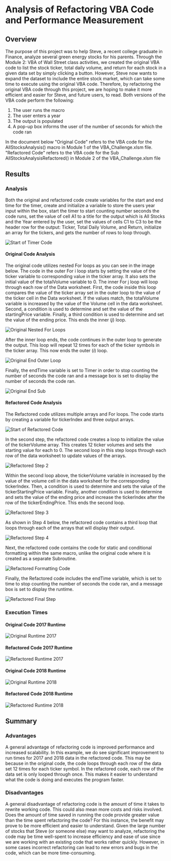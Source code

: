 # Analysis of Refactoring VBA Code and Performance Measurement

## Overview
The purpose of this project was to help Steve, a recent college graduate in Finance, analyze several green energy stocks for his parents. Through the Module 2: VBA of Wall Street class activities, we created the original VBA code to list the stock ticker, total daily volume, and return for each stock in a given data set by simply clicking a button. However, Steve now wants to expand the dataset to include the entire stock market, which can take some time to execute using the original VBA code. Therefore, by refactoring the original VBA code through this project, we are hoping to make it more efficient and easier for Steve, and future users, to read. Both versions of the VBA code perform the following: 
1.	The user runs the macro 
2.	The user enters a year 
3.	The output is populated 
4.	A pop-up box informs the user of the number of seconds for which the code ran

In the document below "Original Code" refers to the VBA code for the AllStocksAnalysis() macro in Module 1 of the VBA_Challenge.xlsm file. "Refactored Code" refers to the VBA code for the Sub AllStocksAnalysisRefactored() in Module 2 of the VBA_Challenge.xlsm file

## Results 

### Analysis

Both the original and refactored code create variables for the start and end time for the timer, create and initialize a variable to store the users year input within the box, start the timer to start counting number seconds the code runs, set the value of cell A1 to a title for the output which is All Stocks and the Year entered by the user, set the values of cells C1 to C3 to be the header row for the output: Ticker, Total Daily Volume, and Return, initialize an array for the tickers, and gets the number of rows to loop through. 

![Start of Timer Code](resources/start_of_timer_code.png)

#### Original Code Analysis

The original code utilizes nested For loops as you can see in the image below. The code in the outer For i loop starts by setting the value of the ticker variable to corresponding value in the ticker array. It also sets the initial value of the totalVolume variable to 0. The inner For j loop will loop through each row of the Data worksheet. First, the code inside this loop compares the value of the ticker array set in the outer loop to the value of the ticker cell in the Data worksheet. If the values match, the totalVolume variable is increased by the value of the Volume cell in the data worksheet. Second, a condition is used to determine and set the value of the startingPrice variable. Finally, a third condition is used to determine and set the value of the ending price. This ends the inner (*j*) loop. 

![Original Nested For Loops](resources/Original_Nested_For_Loops.png)

After the inner loop ends, the code continues in the outer loop to generate the output. This loop will repeat 12 times for each of the ticker symbols in the ticker array. This now ends the outer (*i*) loop.

![Original End Outer Loop](resources/Original_End_Outer_Loop.png)

Finally, the endTime variable is set to Timer in order to stop counting the number of seconds the code ran and a message box is set to display the number of seconds the code ran.   

![Original End Sub](resources/Original_End_Sub.png)


#### Refactored Code Analysis

The Refactored code utilizes multiple arrays and For loops. The code starts by creating a variable for tickerIndex and three output arrays. 

![Start of Refactored Code](resources/Start_of_Refactored_Code.png)

In the second step, the refactored code creates a loop to initialize the value of the tickerVolume array. This creates 12 ticker volumes and sets the starting value for each to 0. The second loop in this step loops through each row of the data worksheet to update values of the arrays. 

![Refactored Step 2](resources/Refactored_Step_2.png)

Within the second loop above, the tickerVolume variable in increased by the value of the volume cell in the data worksheet for the corresponding tickerIndex.  Then, a condition is used to determine and sets the value of the tickerStartingPrice variable. Finally, another condition is used to determine and sets the value of the ending price and increase the tickerIndex after the row of the tickerEndingPrice. This ends the second loop. 

![Refactored Step 3](resources/Refactored_Step_3.png)

As shown in Step 4 below, the refactored code contains a third loop that loops through each of the arrays that will display their output. 

![Refactored Step 4](resources/Refactored_Step_4.png)

Next, the refactored code contains the code for static and conditional formatting within the same macro, unlike the original code where it is created as a separate Subroutine.

![Refactored Formatting Code](resources/Refactored_Formatting_Code.png)

Finally, the Refactored code includes the endTime variable, which is set to time to stop counting the number of seconds the code ran, and a message box is set to display the runtime.
 
![Refactored Final Step](resources/Refactored_Final_Step.png)

### Execution Times

#### Original Code 2017 Runtime
![Original Runtime 2017](resources/Original_Runtime_2017.png)

#### Refactored Code 2017 Runtime
![Refactored Runtime 2017](resources/Refactored_Runtime_2017.png)

#### Original Code 2018 Runtime
![Original Runtime 2018](resources/Original_Runtime_2018.png)

#### Refactored Code 2018 Runtime
![Refactored Runtime 2018](resources/Refactored_Runtime_2018.png)

## Summary

### Advantages 
A general advantage of refactoring code is improved performance and increased scalability. In this example, we do see significant improvement to run times for 2017 and 2018 data in the refactored code. This may be because in the original code, the code loops through each row of the data set 12 times for each ticker symbol. In the refactored code, each row of the data set is only looped through once. This makes it easier to understand what the code is doing and executes the program faster.

### Disadvantages  
A general disadvantage of refactoring code is the amount of time it takes to rewrite working code. This could also mean more costs and risks involved. Does the amount of time saved in running the code provide greater value than the time spent refactoring the code? For this instance, the benefit may prove to be more efficient and easier to understand. Given the large number of stocks that Steve (or someone else) may want to analyze, refactoring the code may be time well-spent to increase efficiency and ease of use since we are working with an existing code that works rather quickly. However, in some cases incorrect refactoring can lead to new errors and bugs in the code, which can be more time-consuming.
